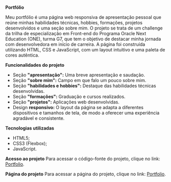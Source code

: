 **Portfólio**

Meu portfólio é uma página web responsiva de apresentação pessoal que reúne minhas habilidades técnicas, hobbies, formações, projetos desenvolvidos e uma seção sobre mim. O projeto se trata de um challenge da trilha de especialização em Front-end do Programa Oracle Next Education (ONE), turma G7, que tem o objetivo de destacar minha jornada com desenvolvedora em início de carreira. A página foi construída utilizando HTML, CSS e JavaScript, com um layout intuitivo e uma paleta de cores autêntica.

**Funcionalidades do projeto**
- Seção **"apresentação":** Uma breve apresentação e saudação. 
- Seção **"sobre mim":** Campo em que falo um pouco sobre mim. 
- Seção **"habilidades e hobbies":** Destaque das habilidades técnicas desenvolvidas.
- Seção **"formações":** Graduação e cursos realizados. 
- Seção **"projetos":** Aplicações web desenvolvidas. 
- Design **responsivo:** O layout da página se adapta a diferentes dispositivos e tamanhos de tela, de modo a oferecer uma experiência agradável e consistente. 

**Tecnologias utilizadas**

- HTML5; 
- CSS3 (Flexbox);
- JavaScript.

**Acesso ao projeto**
Para acessar o código-fonte do projeto, clique no link: [Portfolio](https://github.com/stephanny-monteiro/portfolio).

**Página do projeto**
Para acessar a página do projeto, clique no link: [Portfolio](https://portfolio-ten-ruby-36.vercel.app/).
